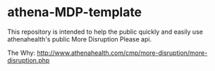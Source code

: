 # athena-MDP-template
This repository is intended to help the public quickly and easily use athenahealth's public More Disruption Please api.

The Why: http://www.athenahealth.com/cmp/more-disruption/more-disruption.php

